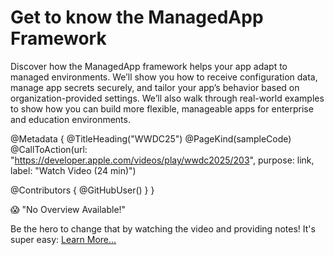 # Get to know the ManagedApp Framework 

Discover how the ManagedApp framework helps your app adapt to managed environments. We’ll show you how to receive configuration data, manage app secrets securely, and tailor your app’s behavior based on organization-provided settings. We’ll also walk through real-world examples to show how you can build more flexible, manageable apps for enterprise and education environments.

@Metadata {
   @TitleHeading("WWDC25")
   @PageKind(sampleCode)
   @CallToAction(url: "https://developer.apple.com/videos/play/wwdc2025/203", purpose: link, label: "Watch Video (24 min)")

   @Contributors {
      @GitHubUser(<replace this with your GitHub handle>)
   }
}

😱 "No Overview Available!"

Be the hero to change that by watching the video and providing notes! It's super easy:
 [Learn More…](https://wwdcnotes.com/documentation/wwdcnotes/contributing)
